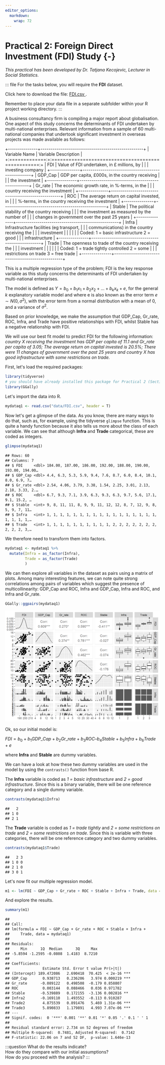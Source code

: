 ```yaml
---
editor_options: 
  markdown: 
    wrap: 72
---
```


# Practical 2: Foreign Direct Investment (FDI) Study {-}

*This practical has been developed by Dr. Tatjana Kecojevic, Lecturer in Social Statistics.*


::: file
For the tasks below, you will require the **FDI** dataset.  

Click here to download the file:
<a href="data/FDI.csv" download="FDI.csv"> FDI.csv </a>.

Remember to place your data file in a separate subfolder within your R
project working directory.
:::

A business consultancy firm is compiling a major report about
globalisation. One aspect of this study concerns the determinants of FDI
undertaken by multi-national enterprises. Relevant information from a
sample of 60 multi-national companies that undertook significant
investment in overseas projects was made available as follows:

+---------------+----------------------------------------------------+
| Variable Name | Variable Description                               |
+:=============:+:==================================================:+
| FDI           | Value of FDI undertaken, in £ millions, by          |
|               | investing company                                  |
+---------------+----------------------------------------------------+
| GDP_Cap       | GDP per capita, £000s, in the country receiving    |
|               | the investment                                     |
+---------------+----------------------------------------------------+
| Gr_rate       | The economic growth rate, in %-terms, in the       |
|               | country receiving the investment                   |
+---------------+----------------------------------------------------+
| ROC           | The average return on capital invested, in         |
|               | %-terms, in the country receiving the investment   |
+---------------+----------------------------------------------------+
| Stable        | The political stability of the country receiving   |
|               | the investment as measured by the number of        |
|               | changes in government over the past 25 years       |
+---------------+----------------------------------------------------+
| Infra         | Infrastructure facilities (eg transport,           |
|               | communications) in the country receiving the       |
|               | investment                                         |
|               |                                                    |
|               | Coded: 1 = basic infrastructure 2 = good           |
|               | infrastructure                                     |
+---------------+----------------------------------------------------+
| Trade         | The openness to trade of the country receiving the |
|               | investment                                         |
|               |                                                    |
|               | Coded: 1 = trade tightly controlled 2 = some       |
|               | restrictions on trade 3 = free trade               |
+---------------+----------------------------------------------------+

This is a multiple regression type of the problem; FDI is the key
response variable as this study concerns the determinants of FDI
undertaken by multi-national enterprises.

The model is defined as $Y = b_0 + b_1x_1 + b_2x_2 + ... + b_kx_k + e$,
for the general $k$ explanatory variable model and where e is also known
as the error term $e ∼ N(0,\sigma^2)$, with the error term from a normal
distribution with a mean of $0$, and a variance of $\sigma^2$.

Based on prior knowledge, we make the assumption that GDP_Cap, Gr_rate,
ROC, Infra, and Trade have positive relationships with FDI, whilst
Stable has a negative relationship with FDI.

We will use our best fit model to predict FDI for the following information:  *country X receiving the investment has GDP per capita of 11.1 and Gr_rate per capita of 3.05; The average return on capital invested is 20.5%; There were 11 changes of government over the past 25 years and country X has good infrastructure with some restrictions on trade.*

First, let's load the required packages: 


```r
library(tidyverse)
# you should have already installed this package for Practical 2 (Section 5)
library(GGally)
```

Let's import the data into R.


```r
mydataq1 <- read.csv("data/FDI.csv", header = T) 
```

Now let's get a glimpse of the data. As you know, there are many ways to
do that, such as, for example, using the tidyverse `glimpse` function.
This is quite a handy function because it also tells us more about the
class of each variable. We can see that although **Infra** and **Trade**
categorical, these are coded as integers.


```r
glimpse(mydataq1)
```

```
## Rows: 60
## Columns: 7
## $ FDI     <dbl> 184.00, 187.00, 186.00, 192.00, 188.00, 190.00, 193.00, 194.00…
## $ GDP_Cap <dbl> 4.4, 6.3, 5.3, 5.9, 9.4, 7.6, 8.7, 6.0, 8.4, 10.1, 8.0, 6.9, 7…
## $ Gr_rate <dbl> 2.54, 4.06, 3.79, 3.38, 1.54, 2.25, 3.01, 2.13, 2.18, 3.33, 2.…
## $ ROC     <dbl> 6.7, 9.3, 7.1, 3.9, 6.3, 9.3, 6.3, 9.7, 5.6, 17.1, 9.1, 15.2, …
## $ Stable  <int> 9, 8, 11, 11, 8, 9, 9, 11, 12, 12, 8, 7, 12, 9, 8, 5, 9, 7, 11…
## $ Infra   <int> 1, 1, 1, 1, 1, 1, 1, 1, 1, 1, 1, 1, 1, 1, 1, 1, 1, 1, 1, 1, 1,…
## $ Trade   <int> 1, 1, 1, 1, 1, 1, 1, 1, 1, 1, 2, 2, 2, 2, 2, 2, 2, 2, 2, 2, 3,…
```

We therefore need to transform them into factors.


```r
mydataq1 <- mydataq1 %>%
  mutate(Infra = as_factor(Infra),
         Trade = as_factor(Trade)
         )
```

We can then explore all variables in the dataset as pairs using a matrix
of plots. Among many interesting features, we can note quite strong
correlations among pairs of variables which suggest the presence of
multicollinearity: GDP_Cap and ROC, Infra and GDP_Cap, Infra and ROC,
and Infra and Gr_rate.


```r
GGally::ggpairs(mydataq1)
```

<img src="05-S05-P2_files/figure-html/unnamed-chunk-5-1.png" width="672" />

Ok, so our initial model is:

$FDI = b_0 + b_1GDP\_Cap + b_2Gr\_rate + b_3ROC – b_4Stable + b_5Infra + b_6Trade + e$

where **Infra** and **Stable** are dummy variables.

We can have a look at how these two dummy variables are used in the
model by using the `contrasts()` function from base R.

The **Infra** variable is coded as *1 = basic infrastructure* and *2 =
good infrastructure*. Since this is a binary variable, there will be one
reference category and a single dummy variable.


```r
contrasts(mydataq1$Infra)
```

```
##   2
## 1 0
## 2 1
```

The **Trade** variable is coded as *1 = trade tightly* and *2 = some
restrictions on trade* and *2 = some restrictions on trade*. Since this
is variable with three categories, there will be one reference category
and two dummy variables.


```r
contrasts(mydataq1$Trade)
```

```
##   2 3
## 1 0 0
## 2 1 0
## 3 0 1
```

Let's now fit our multiple regression model.


```r
m1 <- lm(FDI ~ GDP_Cap + Gr_rate + ROC + Stable + Infra + Trade, data = mydataq1)
```

And explore the results.


```r
summary(m1)
```

```
## 
## Call:
## lm(formula = FDI ~ GDP_Cap + Gr_rate + ROC + Stable + Infra + 
##     Trade, data = mydataq1)
## 
## Residuals:
##     Min      1Q  Median      3Q     Max 
## -5.8594 -1.2595 -0.0808  1.4183  8.7210 
## 
## Coefficients:
##               Estimate Std. Error t value Pr(>|t|)    
## (Intercept) 189.472086   2.690418  70.425  < 2e-16 ***
## GDP_Cap       0.938713   0.236206   3.974 0.000219 ***
## Gr_rate      -0.089122   0.498508  -0.179 0.858807    
## ROC           0.003144   0.088466   0.036 0.971782    
## Stable       -0.539889   0.172155  -3.136 0.002816 ** 
## Infra2       -0.169110   1.493552  -0.113 0.910287    
## Trade2        4.875539   0.891476   5.469 1.31e-06 ***
## Trade3        5.890833   1.179891   4.993 7.07e-06 ***
## ---
## Signif. codes:  0 '***' 0.001 '**' 0.01 '*' 0.05 '.' 0.1 ' ' 1
## 
## Residual standard error: 2.734 on 52 degrees of freedom
## Multiple R-squared:  0.7481,	Adjusted R-squared:  0.7142 
## F-statistic: 22.06 on 7 and 52 DF,  p-value: 1.646e-13
```

:::question
What do the results indicate?   
How do they compare with our initial assumptions?   
How do you proceed with the analysis?
:::

